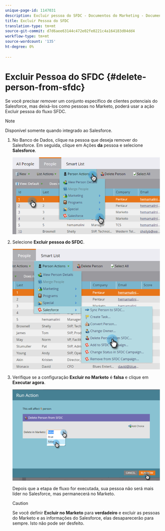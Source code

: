 ```yaml
---
unique-page-id: 1147031
description: Excluir pessoa do SFDC - Documentos do Marketing - Documentação do produto
title: Excluir Pessoa do SFDC
translation-type: tm+mt
source-git-commit: d7d6aee63144c472e02fe0221c4a164183d04dd4
workflow-type: tm+mt
source-wordcount: '135'
ht-degree: 0%

---
```



# Excluir Pessoa do SFDC {#delete-person-from-sfdc}

Se você precisar remover um conjunto específico de clientes potenciais do Salesforce, mas deixá-los como pessoas no Marketo, poderá usar a ação Excluir pessoa do fluxo SFDC.

>[!NOTE]
>
>Disponível somente quando integrado ao Salesforce.

1. No Banco de Dados, clique na pessoa que deseja remover do Salesforce. Em seguida, clique em Ações **da** pessoa e selecione **Salesforce**.

   ![](assets/person-actions-salesforce.png)

1. Selecione **Excluir pessoa do SFDC**.

   ![](assets/delete-person-from-sfdc.png)

1. Verifique se a configuração **Excluir no Marketo** é **falsa** e clique em **Executar agora**.

   ![](assets/run-action-delete-lead-from-sfdc.png)

   Depois que a etapa de fluxo for executada, sua pessoa não será mais líder no Salesforce, mas permanecerá no Marketo.

   >[!CAUTION]
   >
   >Se você definir **Excluir no Marketo** para **verdadeiro** e excluir as pessoas do Marketo e as informações do Salesforce, elas desaparecerão para sempre. Isto não pode ser desfeito.

